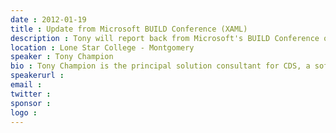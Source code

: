 ```yaml
---
date : 2012-01-19
title : Update from Microsoft BUILD Conference (XAML)
description : Tony will report back from Microsoft's BUILD Conference on the XAML point of view.
location : Lone Star College - Montgomery
speaker : Tony Champion
bio : Tony Champion is the principal solution consultant for CDS, a software solution company and member of the Microsoft Silverlight Partner Program.  Tony has been developing in Microsoft technologies since 1996 and has experience in web applications, desktop applications, graphics, and real-time software.  He is currently focused on providing professional solutions using the latest technologies, including Silverlight, WPF, SharePoint, AJAX, and WCF.
speakerurl : 
email : 
twitter : 
sponsor : 
logo : 
---
```

